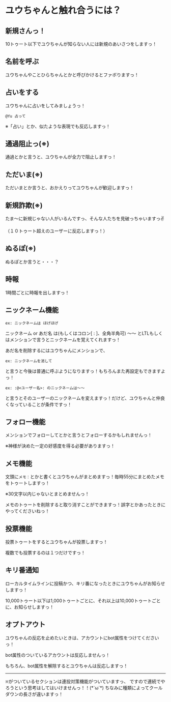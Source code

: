 # ユウちゃんと触れ合うには？

## 新規さんっ！

10トゥート以下でユウちゃんが知らない人には新規のあいさつをしますっ！

## 名前を呼ぶ

ユウちゃんやことひらちゃんとかと呼びかけるとファボりますっ！

## 占いをする

ユウちゃんに占いをしてみましょうっ！

```plain
@Yu 占って
```

※「占い」とか、似たような表現でも反応しますっ！

## 通過阻止っ(※)

通過とかと言うと、ユウちゃんが全力で阻止しますっ！

## ただいま(※)

ただいまとか言うと、おかえりってユウちゃんが歓迎しますっ！

## 新規詐欺(※)

たま〜に新規じゃない人がいるんですっ、そんな人たちを見破っちゃいますっ✌

（１０トゥート超えのユーザーに反応しますっ！）

## ぬるぽ(※)

ぬるぽとか言うと・・・？

## 時報

1時間ごとに時報を出しますっ！

## ニックネーム機能

```ex: ニックネームは ほげほげ```

ニックネーム or あだ名 は(もしくはコロン\[ : \]、全角半角可) 〜〜 とLTLもしくはメンションで言うとニックネームを覚えてくれますっ！

あだ名を削除するにはユウちゃんにメンションで、

```ex: ニックネームを消して```

と言うと今後は普通に呼ぶようになりますっ！もちろんまた再設定もできますよっ！

```ex: :@<ユーザー名>: のニックネームは〜〜```

と言うとそのユーザーのニックネームを変えますっ！だけど、ユウちゃんと仲良くなっていることが条件ですっ！

## フォロー機能

メンションでフォローしてとかと言うとフォローするかもしれませんっ！

※神様が決めた一定の好感度を得る必要がありますっ！

## メモ機能

文頭に```メモ：```とかと書くとユウちゃんがまとめますっ！毎時55分にまとめたメモをトゥートしますっ！

※30文字以内じゃないとまとめませんっ！

メモのトゥートを削除すると取り消すことができますっ！誤字とかあったときにやってくださいねっ！

## 投票機能

投票トゥートをするとユウちゃんが投票しますっ！

複数でも投票するのは１つだけですっ！

## キリ番通知

ローカルタイムラインに投稿かつ、キリ番になったときにユウちゃんがお知らせしますっ！

10,000トゥート以下は1,000トゥートごとに、それ以上は10,000トゥートごとに、お知らせしますっ！

## オプトアウト

ユウちゃんの反応を止めたいときは、アカウントにbot属性をつけてくださいっ！

bot属性のついているアカウントは反応しませんっ！

もちろん、bot属性を解除するとユウちゃんは反応しますっ！

----

```※```がついているセクションは連投対策機能がついていますっ、
ですので連続でやろうという思考はしてはいけませんっ！！(\*`ω´\*)
ちなみに種類によってクールダウンの長さが違いますっ！
